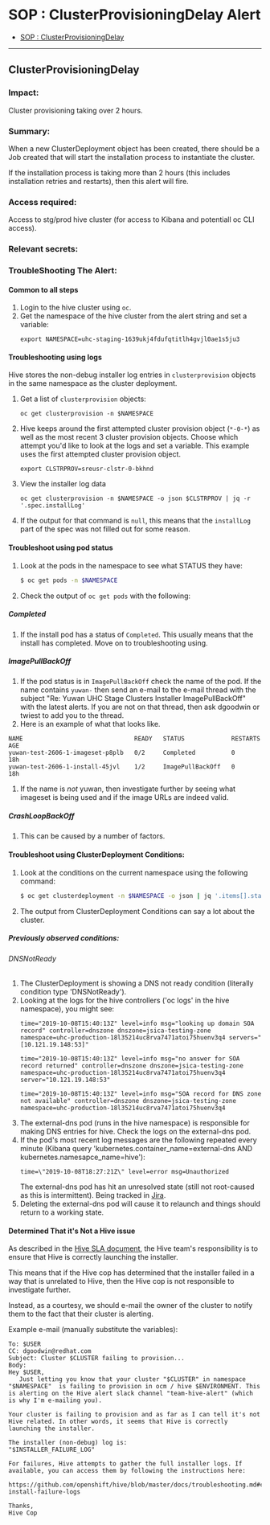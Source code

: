 # SOP : ClusterProvisioningDelay Alert

<!-- TOC depthTo:2 -->

- [SOP : ClusterProvisioningDelay](#clusterprovisioningdelay)

<!-- /TOC -->

---

## ClusterProvisioningDelay

### Impact:
Cluster provisioning taking over 2 hours.

### Summary:
When a new ClusterDeployment object has been created, there should be a Job created that will start the installation process to instantiate the cluster.

If the installation process is taking more than 2 hours (this includes installation retries and restarts), then this alert will fire.

### Access required:
Access to stg/prod hive cluster (for access to Kibana and potentiall oc CLI access).

### Relevant secrets:

### TroubleShooting The Alert:
#### Common to all steps
1. Login to the hive cluster using `oc`.
1. Get the namespace of the hive cluster from the alert string and set a variable:
   ```
   export NAMESPACE=uhc-staging-1639ukj4fdufqtitlh4gvjl0ae1s5ju3
   ```

#### Troubleshooting using logs
Hive stores the non-debug installer log entries in `clusterprovision` objects in the same namespace as the cluster deployment.

1. Get a list of `clusterprovision` objects:
   ```
   oc get clusterprovision -n $NAMESPACE
   ```
1. Hive keeps around the first attempted cluster provision object (`*-0-*`) as well as the most recent 3 cluster provision objects.
   Choose which attempt you'd like to look at the logs and set a variable. This example uses the first attempted cluster provision object.
   ```
   export CLSTRPROV=sreusr-clstr-0-bkhnd
   ```
1. View the installer log data
   ```
   oc get clusterprovision -n $NAMESPACE -o json $CLSTRPROV | jq -r '.spec.installLog'
   ```
1. If the output for that command is `null`, this means that the `installLog` part of the spec was not filled out for some reason.

#### Troubleshoot using pod status
1. Look at the pods in the namespace to see what STATUS they have:

   ```bash
   $ oc get pods -n $NAMESPACE
   ```

1. Check the output of `oc get pods` with the following:

##### Completed
1. If the install pod has a status of `Completed`. This usually means that the install has completed. Move on to troubleshooting using.

##### ImagePullBackOff
1. If the pod status is in `ImagePullBackOff` check the name of the pod. If the name contains `yuwan-` then send an e-mail to the e-mail thread with the subject "Re: Yuwan UHC Stage Clusters Installer ImagePullBackOff" with the latest alerts. If you are not on that thread, then ask dgoodwin or twiest to add you to the thread.
1.  Here is an example of what that looks like.
   ```
   NAME                               READY   STATUS             RESTARTS   AGE
   yuwan-test-2606-1-imageset-p8plb   0/2     Completed          0          18h
   yuwan-test-2606-1-install-45jvl    1/2     ImagePullBackOff   0          18h
   ```
1. If the name is _not_ yuwan, then investigate further by seeing what imageset is being used and if the image URLs are indeed valid.


##### CrashLoopBackOff
1. This can be caused by a number of factors.


#### Troubleshoot using ClusterDeployment Conditions:

1. Look at the conditions on the current namespace using the following command:
   ```bash
   $ oc get clusterdeployment -n $NAMESPACE -o json | jq '.items[].status.conditions'
   ```
1. The output from ClusterDeployment Conditions can say a lot about the cluster.

##### Previously observed conditions:

###### DNSNotReady

1. The ClusterDeployment is showing a DNS not ready condition (literally condition type 'DNSNotReady').
1. Looking at the logs for the hive controllers ('oc logs' in the hive namespace), you might see:
   ```
   time="2019-10-08T15:40:13Z" level=info msg="looking up domain SOA record" controller=dnszone dnszone=jsica-testing-zone namespace=uhc-production-18l35214uc8rva7471atoi75huenv3q4 servers="[10.121.19.148:53]"
   
   time="2019-10-08T15:40:13Z" level=info msg="no answer for SOA record returned" controller=dnszone dnszone=jsica-testing-zone namespace=uhc-production-18l35214uc8rva7471atoi75huenv3q4 server="10.121.19.148:53"
   
   time="2019-10-08T15:40:13Z" level=info msg="SOA record for DNS zone not available" controller=dnszone dnszone=jsica-testing-zone namespace=uhc-production-18l35214uc8rva7471atoi75huenv3q4
   ```
1. The external-dns pod (runs in the hive namespace) is responsible for making DNS entries for hive. Check the logs on the external-dns pod.
1. If the pod's most recent log messages are the following repeated every minute (Kibana query 'kubernetes.container_name=external-dns AND kubernetes.namesapce_name=hive'):
   ```
   time=\"2019-10-08T18:27:21Z\" level=error msg=Unauthorized
   ```
   The external-dns pod has hit an unresolved state (still not root-caused as this is intermittent). Being tracked in [Jira](https://jira.coreos.com/browse/CO-590).
1. Deleting the external-dns pod will cause it to relaunch and things should return to a working state.

#### Determined That it's Not a Hive issue
As described in the [Hive SLA document](https://docs.google.com/document/d/1_kAbsz28XpVzzkya1XsSnuAH-dF4vj7MonMotp1pwhQ/edit#heading=h.hklz0i1jef0m), the Hive team's responsibility is to ensure that Hive is correctly launching the installer.

This means that if the Hive cop has determined that the installer failed in a way that is unrelated to Hive, then the Hive cop is not responsible to investigate further.

Instead, as a courtesy, we should e-mail the owner of the cluster to notify them to the fact that their cluster is alerting.

Example e-mail (manually substitute the variables):
```
To: $USER
CC: dgoodwin@redhat.com
Subject: Cluster $CLUSTER failing to provision...
Body:
Hey $USER,
   Just letting you know that your cluster "$CLUSTER" in namespace "$NAMESPACE"  is failing to provision in ocm / hive $ENVIRONMENT. This is alerting on the Hive alert slack channel "team-hive-alert" (which is why I'm e-mailing you). 

Your cluster is failing to provision and as far as I can tell it's not Hive related. In other words, it seems that Hive is correctly launching the installer.

The installer (non-debug) log is:
"$INSTALLER_FAILURE_LOG"

For failures, Hive attempts to gather the full installer logs. If available, you can access them by following the instructions here:

https://github.com/openshift/hive/blob/master/docs/troubleshooting.md#cluster-install-failure-logs

Thanks,
Hive Cop
```
